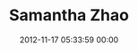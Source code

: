 ---
title: "Samantha Zhao"
date: 2012-11-17 05:33:59 00:00
permalink: /samz
twitter: ""
likes: [583,310,1271,1195,1311,1378,1398,1407,1426,1409,69]
id: 1568
gravatar: "http://www.gravatar.com/avatar/8927f5408f8739578715f0d31f2de1de"
---